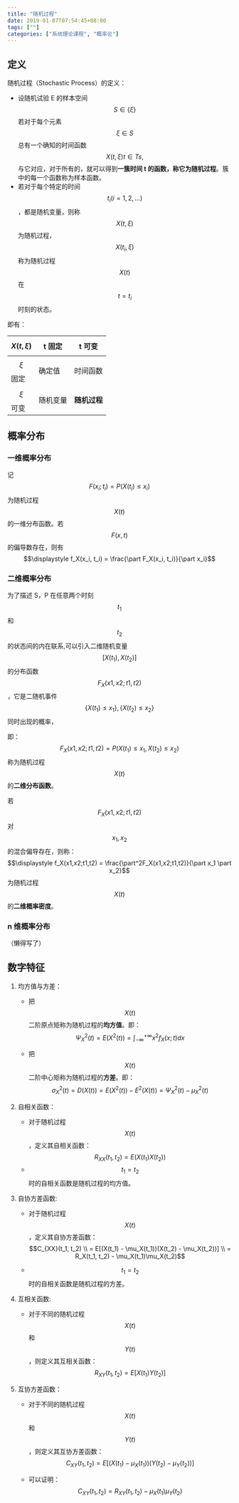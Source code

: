 ```yaml
---
title: "随机过程"
date: 2019-01-07T07:54:45+08:00
tags: [""]
categories: ["系统理论课程", "概率论"]
---
```



## 定义

随机过程（Stochastic Process）的定义：

- 设随机试验 E 的样本空间 $$S \in \{\xi\}$$ 若对于每个元素 $$\xi \in S$$ 总有一个确知的时间函数 $$X(t, \xi) t \in Ts,$$ 与它对应，对于所有的，就可以得到**一簇时间 t 的函数，称它为随机过程**。簇中的每一个函数称为样本函数。
- 若对于每个特定的时间 $$t_i(i = 1,2,...)$$，都是随机变量，则称 $$X(t, \xi)$$ 为随机过程，$$X(t_i, \xi)$$称为随机过程 $$X(t)$$ 在 $$t = t_i$$ 时刻的状态。

即有：

| $$X(t, \xi)$$ | t 固定   | t 可变       |
| ------------- | -------- | ------------ |
| $$\xi $$ 固定 | 确定值   | 时间函数     |
| $$\xi $$ 可变 | 随机变量 | **随机过程** |

## 概率分布

### 一维概率分布

记 $$F(x_i; t_i) = P(X(t_i) \le x_i )$$ 为随机过程 $$X(t)$$ 的一维分布函数。若 $$F(x, t)$$ 的偏导数存在，则有 $$\displaystyle f_X(x_i, t_i) = \frac{\part F_X(x_i, t_i)}{\part x_i}$$

### 二维概率分布

为了描述 S，P 在任意两个时刻 $$t_1$$ 和 $$t_2$$ 的状态间的内在联系,可以引入二维随机变量 $$[X(t_1),X(t_2)]$$ 的分布函数$$F_X(x1,x2;t1,t2)$$，它是二随机事件 $$\{X(t_1) \le x_1\}, \{X(t_2) \le x_2 \}$$ 同时出现的概率，

即：$$F_X(x1,x2;t1,t2) = P(X(t_1) \le x_1, X(t_2) \le x_2)$$ 称为随机过程 $$ X(t) $$ 的**二维分布函数**。

若 $$F_X(x1,x2;t1,t2)$$ 对 $$x_1, x_2$$ 的混合偏导存在，则称：$$\displaystyle f_X(x1,x2;t1,t2) = \frac{\part^2F_X(x1,x2;t1,t2)}{\part x_1 \part x_2}$$ 为随机过程 $$X(t)$$ 的**二维概率密度**。

### n 维概率分布

（懒得写了）

## 数字特征

1. 均方值与方差：

   - 把 $$X(t)$$ 二阶原点矩称为随机过程的**均方值**。即：$$\displaystyle \Psi^2_X(t) = E(X^2(t)) = \int_{-\infty}^{+\infty} x^2f_X(x;t)dx$$

   - 把 $$X(t)$$ 二阶中心矩称为随机过程的**方差**。即：$$\displaystyle \sigma^2_X(t) = D(X(t)) = E(X^2(t)) - E^2(X(t)) = \Psi^2_X(t) - \mu_X^2(t)$$

2. 自相关函数：
   - 对于随机过程 $$X(t) $$，定义其自相关函数：$$\displaystyle R_{XX}(t_1, t_2) = E(X(t_1)X(t_2))$$
   - $$t_1 = t_2$$ 时的自相关函数是随机过程的均方值。

3. 自协方差函数:

   - 对于随机过程 $$X(t) $$，定义其自协方差函数：$$C_{XX}(t_1, t_2) \\ = E[(X(t_1) - \mu_X(t_1))(X(t_2) - \mu_X(t_2))] \\ = R_X(t_1, t_2) - \mu_X(t_1)\mu_X(t_2)$$

   - $$t_1 = t_2$$ 时的自相关函数是随机过程的方差。

4. 互相关函数:

   - 对于不同的随机过程 $$X(t)$$ 和 $$Y(t)$$，则定义其互相关函数：$$R_{XY}(t_1, t_2) = E[X(t_1)Y(t_2)]$$

5. 互协方差函数：

   - 对于不同的随机过程 $$X(t)$$ 和 $$Y(t)$$，则定义其互协方差函数：$$C_{XY} (t_1, t_2) = E[(X(t_1) - \mu_X(t_1))(Y(t_2) - \mu_Y(t_2))]$$

   - 可以证明：$$C_{XY}(t_1, t_2) = R_{XY}(t_1, t_2) - \mu_X(t_1)\mu_Y(t_2)$$


